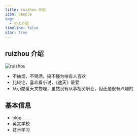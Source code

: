```yaml
---
title: ruizhou 介绍
icon: people
tag:
  - 个人介绍
timeline: false
star: true
---
```


## ruizhou 介绍

![ruizhou](/2233.png)

- 不抽烟，不喝酒，搞不懂为啥有人喜欢
- 比较宅，喜欢看小说，《遮天》最爱
- 从小酷爱天文物理，虽然没有从事相关职业，但还是很有兴趣的

## 基本信息

- blog
- 英文学校
- 技术学习
